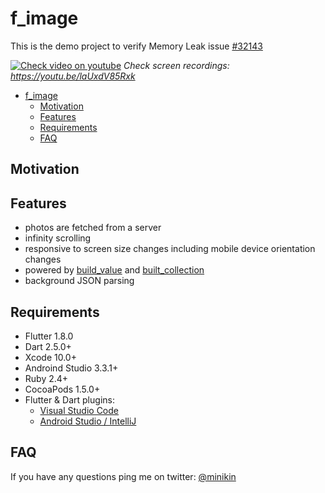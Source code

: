 # f_image

This is the demo project to verify Memory Leak issue [#32143](https://github.com/flutter/flutter/issues/32143)

[![Check video on youtube](https://i.ibb.co/VYw41YS/1.png)](https://youtu.be/laUxdV85Rxk)
_Check screen recordings: https://youtu.be/laUxdV85Rxk_

- [f_image](#fimage)
  - [Motivation](#Motivation)
  - [Features](#Features)
  - [Requirements](#Requirements)
  - [FAQ](#FAQ)

## Motivation

## Features

- photos are fetched from a server
- infinity scrolling
- responsive to screen size changes including mobile device orientation changes
- powered by [build_value](https://pub.dev/packages/built_value) and [built_collection](https://pub.dev/packages/built_collection)
- background JSON parsing

## Requirements

- Flutter 1.8.0
- Dart 2.5.0+
- Xcode 10.0+
- Androind Studio 3.3.1+
- Ruby 2.4+
- CocoaPods 1.5.0+
- Flutter & Dart plugins:
  - [Visual Studio Code](https://flutter.dev/docs/get-started/editor?tab=androidstudio)
  - [Android Studio / IntelliJ](https://flutter.dev/docs/get-started/editor?tab=vscode)

## FAQ

If you have any questions ping me on twitter: [@minikin](https://twitter.com/minikin)
